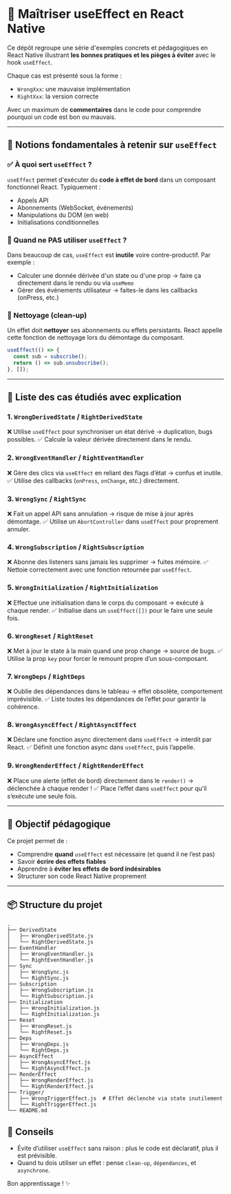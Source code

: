 # 📘 Maîtriser useEffect en React Native

Ce dépôt regroupe une série d'exemples concrets et pédagogiques en React Native illustrant **les bonnes pratiques et les pièges à éviter** avec le hook `useEffect`.

Chaque cas est présenté sous la forme :

* `WrongXxx`: une mauvaise implémentation
* `RightXxx`: la version correcte

Avec un maximum de **commentaires** dans le code pour comprendre pourquoi un code est bon ou mauvais.

---

## 🧠 Notions fondamentales à retenir sur `useEffect`

### ✅ À quoi sert `useEffect` ?

`useEffect` permet d'exécuter du **code à effet de bord** dans un composant fonctionnel React. Typiquement :

* Appels API
* Abonnements (WebSocket, événements)
* Manipulations du DOM (en web)
* Initialisations conditionnelles

### 🧨 Quand ne PAS utiliser `useEffect` ?

Dans beaucoup de cas, `useEffect` est **inutile** voire contre-productif.
Par exemple :

* Calculer une donnée dérivée d'un state ou d'une prop → faire ça directement dans le rendu ou via `useMemo`
* Gérer des événements utilisateur → faites-le dans les callbacks (onPress, etc.)

### 🧼 Nettoyage (clean-up)

Un effet doit **nettoyer** ses abonnements ou effets persistants. React appelle cette fonction de nettoyage lors du démontage du composant.

```js
useEffect(() => {
  const sub = subscribe();
  return () => sub.unsubscribe();
}, []);
```

---

## 📂 Liste des cas étudiés avec explication

### 1. `WrongDerivedState` / `RightDerivedState`

❌ Utilise `useEffect` pour synchroniser un état dérivé → duplication, bugs possibles.
✅ Calcule la valeur dérivée directement dans le rendu.

### 2. `WrongEventHandler` / `RightEventHandler`

❌ Gère des clics via `useEffect` en reliant des flags d’état → confus et inutile.
✅ Utilise des callbacks (`onPress`, `onChange`, etc.) directement.

### 3. `WrongSync` / `RightSync`

❌ Fait un appel API sans annulation → risque de mise à jour après démontage.
✅ Utilise un `AbortController` dans `useEffect` pour proprement annuler.

### 4. `WrongSubscription` / `RightSubscription`

❌ Abonne des listeners sans jamais les supprimer → fuites mémoire.
✅ Nettoie correctement avec une fonction retournée par `useEffect`.

### 5. `WrongInitialization` / `RightInitialization`

❌ Effectue une initialisation dans le corps du composant → exécuté à chaque render.
✅ Initialise dans un `useEffect([])` pour le faire une seule fois.

### 6. `WrongReset` / `RightReset`

❌ Met à jour le state à la main quand une prop change → source de bugs.
✅ Utilise la prop `key` pour forcer le remount propre d’un sous-composant.

### 7. `WrongDeps` / `RightDeps`

❌ Oublie des dépendances dans le tableau → effet obsolète, comportement imprévisible.
✅ Liste toutes les dépendances de l’effet pour garantir la cohérence.

### 8. `WrongAsyncEffect` / `RightAsyncEffect`

❌ Déclare une fonction async directement dans `useEffect` → interdit par React.
✅ Définit une fonction async dans `useEffect`, puis l’appelle.

### 9. `WrongRenderEffect` / `RightRenderEffect`

❌ Place une alerte (effet de bord) directement dans le `render()` → déclenchée à chaque render !
✅ Place l’effet dans `useEffect` pour qu’il s’exécute une seule fois.

---

## 🚀 Objectif pédagogique

Ce projet permet de :

* Comprendre **quand** `useEffect` est nécessaire (et quand il ne l’est pas)
* Savoir **écrire des effets fiables**
* Apprendre à **éviter les effets de bord indésirables**
* Structurer son code React Native proprement

---

## 📦 Structure du projet

```
.
├── DerivedState
│   ├── WrongDerivedState.js
│   └── RightDerivedState.js
├── EventHandler
│   ├── WrongEventHandler.js
│   └── RightEventHandler.js
├── Sync
│   ├── WrongSync.js
│   └── RightSync.js
├── Subscription
│   ├── WrongSubscription.js
│   └── RightSubscription.js
├── Initialization
│   ├── WrongInitialization.js
│   └── RightInitialization.js
├── Reset
│   ├── WrongReset.js
│   └── RightReset.js
├── Deps
│   ├── WrongDeps.js
│   └── RightDeps.js
├── AsyncEffect
│   ├── WrongAsyncEffect.js
│   └── RightAsyncEffect.js
├── RenderEffect
│   ├── WrongRenderEffect.js
│   └── RightRenderEffect.js
├── Trigger/
│   ├── WrongTriggerEffect.js  # Effet déclenché via state inutilement
│   └── RightTriggerEffect.js
└── README.md 
```

## 🧪 Conseils

* Évite d’utiliser `useEffect` sans raison : plus le code est déclaratif, plus il est prévisible.
* Quand tu dois utiliser un effet : pense `clean-up`, `dépendances`, et `asynchrone`.

Bon apprentissage ! ✨
